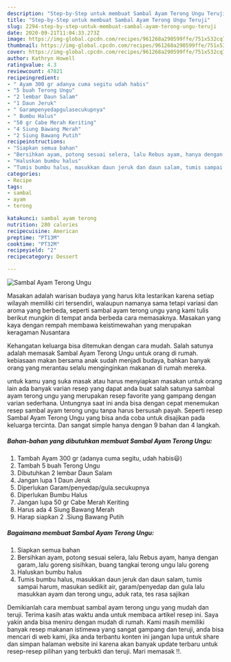 ```yaml
---
description: "Step-by-Step untuk membuat Sambal Ayam Terong Ungu Teruji"
title: "Step-by-Step untuk membuat Sambal Ayam Terong Ungu Teruji"
slug: 2294-step-by-step-untuk-membuat-sambal-ayam-terong-ungu-teruji
date: 2020-09-21T11:04:33.273Z
image: https://img-global.cpcdn.com/recipes/961268a290599ffe/751x532cq70/sambal-ayam-terong-ungu-foto-resep-utama.jpg
thumbnail: https://img-global.cpcdn.com/recipes/961268a290599ffe/751x532cq70/sambal-ayam-terong-ungu-foto-resep-utama.jpg
cover: https://img-global.cpcdn.com/recipes/961268a290599ffe/751x532cq70/sambal-ayam-terong-ungu-foto-resep-utama.jpg
author: Kathryn Howell
ratingvalue: 4.3
reviewcount: 47821
recipeingredient:
- " Ayam 300 gr adanya cuma segitu udah habis"
- "5 buah Terong Ungu"
- "2 lembar Daun Salam"
- "1 Daun Jeruk"
- " Garampenyedapgulasecukupnya"
- " Bumbu Halus"
- "50 gr Cabe Merah Keriting"
- "4 Siung Bawang Merah"
- "2 Siung Bawang Putih"
recipeinstructions:
- "Siapkan semua bahan"
- "Bersihkan ayam, potong sesuai selera, lalu Rebus ayam, hanya dengan garam,.lalu goreng sisihkan, buang tangkai terong ungu lalu goreng"
- "Haluskan bumbu halus"
- "Tumis bumbu halus, masukkan daun jeruk dan daun salam, tumis sampai harum, masukan sedikit air, garam/penyedap dan gula lalu masukkan ayam dan terong ungu, aduk rata, tes rasa sajikan"
categories:
- Recipe
tags:
- sambal
- ayam
- terong

katakunci: sambal ayam terong 
nutrition: 280 calories
recipecuisine: American
preptime: "PT13M"
cooktime: "PT32M"
recipeyield: "2"
recipecategory: Dessert

---
```



![Sambal Ayam Terong Ungu](https://img-global.cpcdn.com/recipes/961268a290599ffe/751x532cq70/sambal-ayam-terong-ungu-foto-resep-utama.jpg)

Masakan adalah warisan budaya yang harus kita lestarikan karena setiap wilayah memiliki ciri tersendiri, walaupun namanya sama tetapi variasi dan aroma yang berbeda, seperti sambal ayam terong ungu yang kami tulis berikut mungkin di tempat anda berbeda cara memasaknya. Masakan yang kaya dengan rempah membawa keistimewahan yang merupakan keragaman Nusantara



Kehangatan keluarga bisa ditemukan dengan cara mudah. Salah satunya adalah memasak Sambal Ayam Terong Ungu untuk orang di rumah. kebiasaan makan bersama anak sudah menjadi budaya, bahkan banyak orang yang merantau selalu menginginkan makanan di rumah mereka.

untuk kamu yang suka masak atau harus menyiapkan masakan untuk orang lain ada banyak varian resep yang dapat anda buat salah satunya sambal ayam terong ungu yang merupakan resep favorite yang gampang dengan varian sederhana. Untungnya saat ini anda bisa dengan cepat menemukan resep sambal ayam terong ungu tanpa harus bersusah payah.
Seperti resep Sambal Ayam Terong Ungu yang bisa anda coba untuk disajikan pada keluarga tercinta. Dan sangat simple hanya dengan 9 bahan dan 4 langkah.


<!--inarticleads1-->

##### Bahan-bahan yang dibutuhkan membuat Sambal Ayam Terong Ungu:

1. Tambah  Ayam 300 gr (adanya cuma segitu, udah habis😃)
1. Tambah 5 buah Terong Ungu
1. Dibutuhkan 2 lembar Daun Salam
1. Jangan lupa 1 Daun Jeruk
1. Diperlukan  Garam/penyedap/gula.secukupnya
1. Diperlukan  Bumbu Halus
1. Jangan lupa 50 gr Cabe Merah Keriting
1. Harus ada 4 Siung Bawang Merah
1. Harap siapkan 2 .Siung Bawang Putih




<!--inarticleads2-->

##### Bagaimana membuat  Sambal Ayam Terong Ungu:

1. Siapkan semua bahan
1. Bersihkan ayam, potong sesuai selera, lalu Rebus ayam, hanya dengan garam,.lalu goreng sisihkan, buang tangkai terong ungu lalu goreng
1. Haluskan bumbu halus
1. Tumis bumbu halus, masukkan daun jeruk dan daun salam, tumis sampai harum, masukan sedikit air, garam/penyedap dan gula lalu masukkan ayam dan terong ungu, aduk rata, tes rasa sajikan




Demikianlah cara membuat sambal ayam terong ungu yang mudah dan teruji. Terima kasih atas waktu anda untuk membaca artikel resep ini. Saya yakin anda bisa meniru dengan mudah di rumah. Kami masih memiliki banyak resep makanan istimewa yang sangat gampang dan teruji, anda bisa mencari di web kami, jika anda terbantu konten ini jangan lupa untuk share dan simpan halaman website ini karena akan banyak update terbaru untuk resep-resep pilihan yang terbukti dan teruji. Mari memasak !!. 

